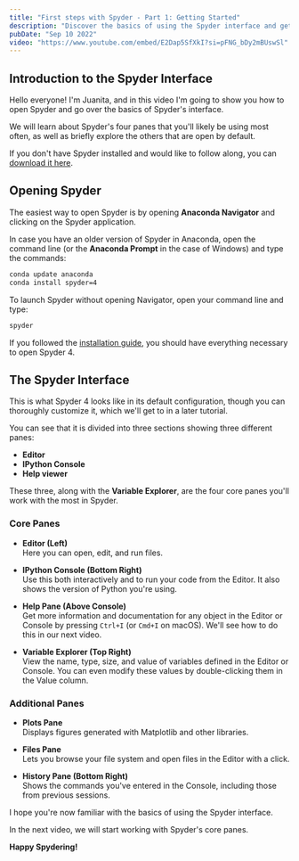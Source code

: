 ```yaml
---
title: "First steps with Spyder - Part 1: Getting Started"
description: "Discover the basics of using the Spyder interface and get an introduction to its four main panes, along with a quick look at the others."
pubDate: "Sep 10 2022"
video: "https://www.youtube.com/embed/E2Dap5SfXkI?si=pFNG_bDy2mBUswSl" 
---
```


## Introduction to the Spyder Interface

Hello everyone! I'm Juanita, and in this video I'm going to show you how to open Spyder and go over the basics of Spyder's interface.

We will learn about Spyder's four panes that you'll likely be using most often, as well as briefly explore the others that are open by default.

If you don't have Spyder installed and would like to follow along, you can [download it here](https://www.spyder-ide.org/).


## Opening Spyder

The easiest way to open Spyder is by opening **Anaconda Navigator** and clicking on the Spyder application.

In case you have an older version of Spyder in Anaconda, open the command line (or the **Anaconda Prompt** in the case of Windows) and type the commands:

```bash
conda update anaconda
conda install spyder=4
```

To launch Spyder without opening Navigator, open your command line and type:

```bash
spyder
```

If you followed the [installation guide](/installation), you should have everything necessary to open Spyder 4.


## The Spyder Interface

This is what Spyder 4 looks like in its default configuration, though you can thoroughly customize it, which we'll get to in a later tutorial.

You can see that it is divided into three sections showing three different panes:

- **Editor**
- **IPython Console**
- **Help viewer**

These three, along with the **Variable Explorer**, are the four core panes you'll work with the most in Spyder.


### Core Panes

- **Editor (Left)**  
  Here you can open, edit, and run files.

- **IPython Console (Bottom Right)**  
  Use this both interactively and to run your code from the Editor. It also shows the version of Python you're using.

- **Help Pane (Above Console)**  
  Get more information and documentation for any object in the Editor or Console by pressing `Ctrl+I` (or `Cmd+I` on macOS). We'll see how to do this in our next video.

- **Variable Explorer (Top Right)**  
  View the name, type, size, and value of variables defined in the Editor or Console. You can even modify these values by double-clicking them in the Value column.


### Additional Panes

- **Plots Pane**  
  Displays figures generated with Matplotlib and other libraries.

- **Files Pane**  
  Lets you browse your file system and open files in the Editor with a click.

- **History Pane (Bottom Right)**  
  Shows the commands you've entered in the Console, including those from previous sessions.


I hope you're now familiar with the basics of using the Spyder interface.

In the next video, we will start working with Spyder's core panes.

**Happy Spydering!**
